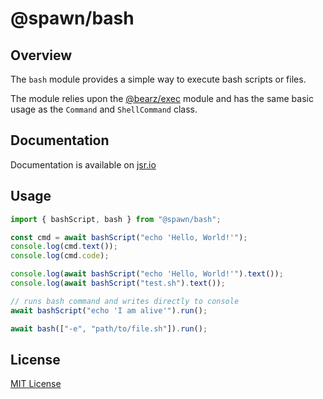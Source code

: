 # @spawn/bash

## Overview

The `bash` module provides a simple way to execute
bash scripts or files.

The module relies upon the [@bearz/exec][exec] module and
has the same basic usage as the `Command` and `ShellCommand` class.

## Documentation

Documentation is available on [jsr.io](https://jsr.io/@spawn/bash/doc)

## Usage

```typescript
import { bashScript, bash } from "@spawn/bash";

const cmd = await bashScript("echo 'Hello, World!'");
console.log(cmd.text());
console.log(cmd.code);

console.log(await bashScript("echo 'Hello, World!'").text());
console.log(await bashScript("test.sh").text()); 

// runs bash command and writes directly to console
await bashScript("echo 'I am alive'").run();

await bash(["-e", "path/to/file.sh"]).run();
```

## License

[MIT License](./LICENSE.md)

[exec]: https://jsr.io/@bearz/exec/doc